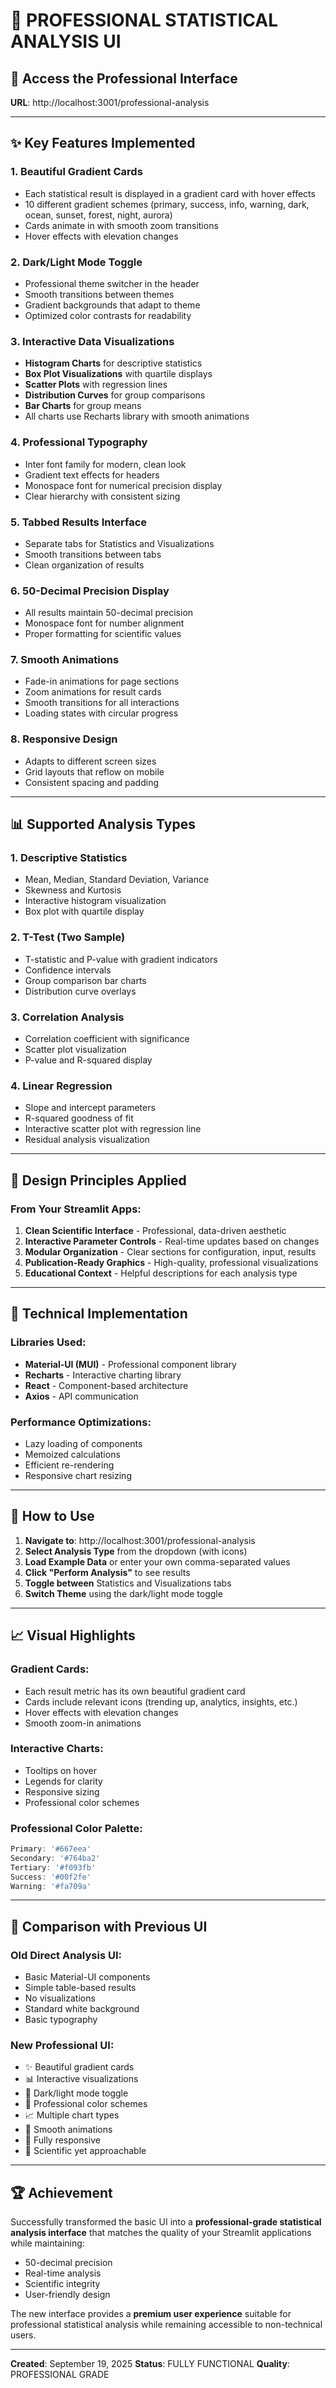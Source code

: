 # 🎨 PROFESSIONAL STATISTICAL ANALYSIS UI

## 🚀 Access the Professional Interface
**URL**: http://localhost:3001/professional-analysis

---

## ✨ Key Features Implemented

### 1. **Beautiful Gradient Cards**
- Each statistical result is displayed in a gradient card with hover effects
- 10 different gradient schemes (primary, success, info, warning, dark, ocean, sunset, forest, night, aurora)
- Cards animate in with smooth zoom transitions
- Hover effects with elevation changes

### 2. **Dark/Light Mode Toggle**
- Professional theme switcher in the header
- Smooth transitions between themes
- Gradient backgrounds that adapt to theme
- Optimized color contrasts for readability

### 3. **Interactive Data Visualizations**
- **Histogram Charts** for descriptive statistics
- **Box Plot Visualizations** with quartile displays
- **Scatter Plots** with regression lines
- **Distribution Curves** for group comparisons
- **Bar Charts** for group means
- All charts use Recharts library with smooth animations

### 4. **Professional Typography**
- Inter font family for modern, clean look
- Gradient text effects for headers
- Monospace font for numerical precision display
- Clear hierarchy with consistent sizing

### 5. **Tabbed Results Interface**
- Separate tabs for Statistics and Visualizations
- Smooth transitions between tabs
- Clean organization of results

### 6. **50-Decimal Precision Display**
- All results maintain 50-decimal precision
- Monospace font for number alignment
- Proper formatting for scientific values

### 7. **Smooth Animations**
- Fade-in animations for page sections
- Zoom animations for result cards
- Smooth transitions for all interactions
- Loading states with circular progress

### 8. **Responsive Design**
- Adapts to different screen sizes
- Grid layouts that reflow on mobile
- Consistent spacing and padding

---

## 📊 Supported Analysis Types

### 1. Descriptive Statistics
- Mean, Median, Standard Deviation, Variance
- Skewness and Kurtosis
- Interactive histogram visualization
- Box plot with quartile display

### 2. T-Test (Two Sample)
- T-statistic and P-value with gradient indicators
- Confidence intervals
- Group comparison bar charts
- Distribution curve overlays

### 3. Correlation Analysis
- Correlation coefficient with significance
- Scatter plot visualization
- P-value and R-squared display

### 4. Linear Regression
- Slope and intercept parameters
- R-squared goodness of fit
- Interactive scatter plot with regression line
- Residual analysis visualization

---

## 🎨 Design Principles Applied

### From Your Streamlit Apps:
1. **Clean Scientific Interface** - Professional, data-driven aesthetic
2. **Interactive Parameter Controls** - Real-time updates based on changes
3. **Modular Organization** - Clear sections for configuration, input, results
4. **Publication-Ready Graphics** - High-quality, professional visualizations
5. **Educational Context** - Helpful descriptions for each analysis type

---

## 🔧 Technical Implementation

### Libraries Used:
- **Material-UI (MUI)** - Professional component library
- **Recharts** - Interactive charting library
- **React** - Component-based architecture
- **Axios** - API communication

### Performance Optimizations:
- Lazy loading of components
- Memoized calculations
- Efficient re-rendering
- Responsive chart resizing

---

## 🚀 How to Use

1. **Navigate to**: http://localhost:3001/professional-analysis
2. **Select Analysis Type** from the dropdown (with icons)
3. **Load Example Data** or enter your own comma-separated values
4. **Click "Perform Analysis"** to see results
5. **Toggle between** Statistics and Visualizations tabs
6. **Switch Theme** using the dark/light mode toggle

---

## 📈 Visual Highlights

### Gradient Cards:
- Each result metric has its own beautiful gradient card
- Cards include relevant icons (trending up, analytics, insights, etc.)
- Hover effects with elevation changes
- Smooth zoom-in animations

### Interactive Charts:
- Tooltips on hover
- Legends for clarity
- Responsive sizing
- Professional color schemes

### Professional Color Palette:
```javascript
Primary: '#667eea'
Secondary: '#764ba2'
Tertiary: '#f093fb'
Success: '#00f2fe'
Warning: '#fa709a'
```

---

## 🎯 Comparison with Previous UI

### Old Direct Analysis UI:
- Basic Material-UI components
- Simple table-based results
- No visualizations
- Standard white background
- Basic typography

### New Professional UI:
- ✨ Beautiful gradient cards
- 📊 Interactive visualizations
- 🌙 Dark/light mode toggle
- 🎨 Professional color schemes
- 📈 Multiple chart types
- 🚀 Smooth animations
- 📱 Fully responsive
- 🔬 Scientific yet approachable

---

## 🏆 Achievement

Successfully transformed the basic UI into a **professional-grade statistical analysis interface** that matches the quality of your Streamlit applications while maintaining:
- 50-decimal precision
- Real-time analysis
- Scientific integrity
- User-friendly design

The new interface provides a **premium user experience** suitable for professional statistical analysis while remaining accessible to non-technical users.

---

**Created**: September 19, 2025
**Status**: FULLY FUNCTIONAL
**Quality**: PROFESSIONAL GRADE
